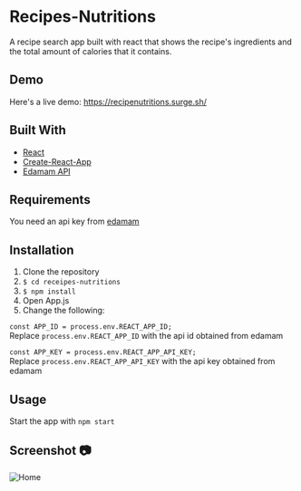 # Recipes-Nutritions
A recipe search app built with react that shows the recipe's ingredients and the total amount of calories that it contains.  

## Demo  
Here's a live demo: https://recipenutritions.surge.sh/  

## Built With  
* [React](https://reactjs.org/)  
* [Create-React-App](https://create-react-app.dev/)  
* [Edamam API](https://developer.edamam.com/edamam-recipe-api)  

## Requirements
You need an api key from [edamam](https://developer.edamam.com/edamam-recipe-api "edamam")

## Installation
1. Clone the repository
2. `$ cd receipes-nutritions`
3. `$ npm install` 
4. Open App.js
5. Change the following:

```const APP_ID = process.env.REACT_APP_ID;```  
Replace `process.env.REACT_APP_ID` with the api id obtained from edamam

```const APP_KEY = process.env.REACT_APP_API_KEY;```  
Replace `process.env.REACT_APP_API_KEY` with the api key obtained from edamam

## Usage
Start the app with `npm start` <br>  

## Screenshot :camera:  
![Home](https://github.com/Hichem-Chabou/Recipes-Nutritions/blob/master/src/Recipe-full.png)  
